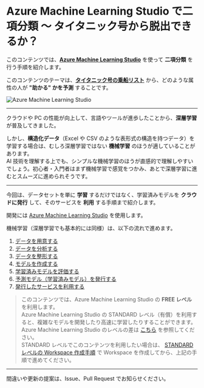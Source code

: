 # Azure Machine Learning Studio で二項分類 ～ タイタニック号から脱出できるか？

このコンテンツでは、[**Azure Machine Learning Studio**](https://studio.azureml.net/) を使って **二項分類** を行う手順を紹介します。

このコンテンツのテーマは、[**タイタニック号の乗船リスト**](https://www.kaggle.com/c/titanic/) から、どのような属性の人が **"助かる" かを予測** することです。

![Azure Machine Learning Studio](./images/msstudio_experiment.jpg)

---

クラウドや PC の性能が向上して、言語やツールが進歩したことから、**深層学習** が普及してきました。

しかし、**構造化データ**（Excel や CSV のような表形式の構造を持つデータ）を学習する場合は、むしろ深層学習ではない **機械学習** のほうが適していることがあります。  
AI 技術を理解する上でも、シンプルな機械学習のほうが直感的で理解しやすいでしょう。初心者・入門者はまず機械学習で感覚をつかみ、あとで深層学習に進むとスムーズに進められそうです。

---

今回は、データセットを単に **学習** するだけではなく、学習済みモデルを **クラウドに発行** して、そのサービスを **利用** する手順まで紹介します。

開発には [Azure Machine Learning Studio](https://studio.azureml.net/) を使用します。  

機械学習（深層学習でも基本的には同様）は、以下の流れで進めます。  

1. [データを用意する](./01_preparedata.md)
2. [データを分析する](./02_dataanalyze.md)
3. [データを整形する](./03_dataformat.md)
4. [モデルを作成する](./04_createmodel.md)
5. [学習済みモデルを評価する](./05_evaluatemodel.md)
6. [予測モデル（学習済みモデル）を発行する](./06_deploymodel.md)
7. [発行したサービスを利用する](./07_requestservice.md)

> このコンテンツでは、Azure Machine Learning Studio の **FREE レベル** を利用します。  
Azure Machine Learning Studio の STANDARD レベル（有償）を利用すると、複雑なモデルを開発したり高速に学習したりすることができます。Azure Machine Learning Studio のレベルの差は [こちら](https://azure.microsoft.com/ja-jp/pricing/details/machine-learning-studio/) を参照してください。  
STANDARD レベルでこのコンテンツを利用したい場合は、 [STANDARD レベルの Workspace 作成手順](./a01_createworkspace.md) で Workspace を作成してから、上記の手順で進めてください。

---

間違いや更新の提案は、Issue、Pull Request でお知らせください。
